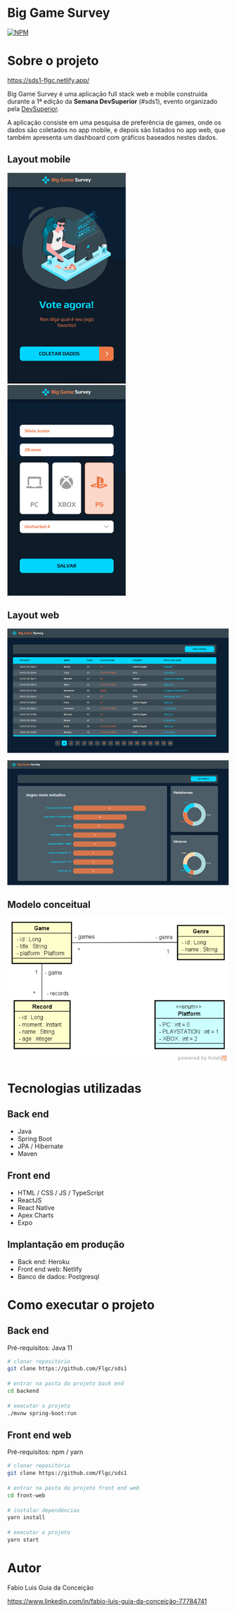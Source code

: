 # Big Game Survey 
[![NPM](https://img.shields.io/npm/l/react)](https://github.com/Flgc/sds1/blob/main/LICENSE) 

# Sobre o projeto

https://sds1-flgc.netlify.app/

Big Game Survey é uma aplicação full stack web e mobile construída durante a 1ª edição da **Semana DevSuperior** (#sds1), evento organizado pela [DevSuperior](https://devsuperior.com "Site da DevSuperior").

A aplicação consiste em uma pesquisa de preferência de games, onde os dados são coletados no app mobile, e depois são listados no app web, que também apresenta um dashboard com gráficos baseados nestes dados.

## Layout mobile
![Mobile 1](https://github.com/Flgc/Assets/blob/main/sds1/mobile1.png) ![Mobile 2](https://github.com/Flgc/Assets/blob/main/sds1/mobile2.png)

## Layout web
![Web 1](https://github.com/Flgc/Assets/blob/main/sds1/web1.png)

![Web 2](https://github.com/Flgc/Assets/blob/main/sds1/web2.png)

## Modelo conceitual
![Modelo Conceitual](https://github.com/Flgc/Assets/blob/main/sds1/modelo-conceitual.png)

# Tecnologias utilizadas
## Back end
- Java
- Spring Boot
- JPA / Hibernate
- Maven
## Front end
- HTML / CSS / JS / TypeScript
- ReactJS
- React Native
- Apex Charts
- Expo
## Implantação em produção
- Back end: Heroku
- Front end web: Netlify
- Banco de dados: Postgresql

# Como executar o projeto

## Back end
Pré-requisitos: Java 11

```bash
# clonar repositório
git clone https://github.com/Flgc/sds1

# entrar na pasta do projeto back end
cd backend

# executar o projeto
./mvnw spring-boot:run
```

## Front end web
Pré-requisitos: npm / yarn

```bash
# clonar repositório
git clone https://github.com/Flgc/sds1

# entrar na pasta do projeto front end web
cd front-web

# instalar dependências
yarn install

# executar o projeto
yarn start
```

# Autor

Fabio Luis Guia da Conceição

https://www.linkedin.com/in/fabio-luis-guia-da-conceição-77784741
